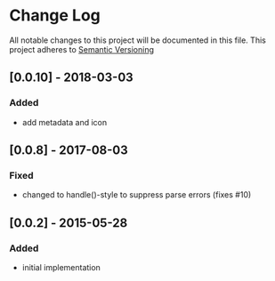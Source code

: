 # Change Log
All notable changes to this project will be documented in this file.
This project adheres to [Semantic Versioning](http://semver.org)

## [0.0.10] - 2018-03-03
### Added
- add metadata and icon

## [0.0.8] - 2017-08-03
### Fixed
- changed to handle()-style to suppress parse errors (fixes #10)


## [0.0.2] - 2015-05-28
### Added
- initial implementation